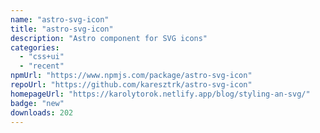 ```yaml
---
name: "astro-svg-icon"
title: "astro-svg-icon"
description: "Astro component for SVG icons"
categories:
  - "css+ui"
  - "recent"
npmUrl: "https://www.npmjs.com/package/astro-svg-icon"
repoUrl: "https://github.com/karesztrk/astro-svg-icon"
homepageUrl: "https://karolytorok.netlify.app/blog/styling-an-svg/"
badge: "new"
downloads: 202
---
```


